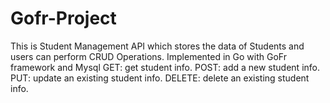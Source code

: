 # Gofr-Project


This is Student Management API which stores the data of Students and users can perform CRUD Operations.
Implemented in Go with GoFr framework and Mysql
GET: get student info.
POST: add a new student info.
PUT: update an existing student info.
DELETE: delete an existing student info.
